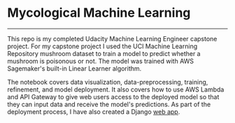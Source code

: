 # Mycological Machine Learning
----

This repo is my completed Udacity Machine Learning Engineer capstone project. For my capstone project I used the UCI Machine Learning Repository mushroom dataset to train a model to predict whether a mushroom is poisonous or not. The model was trained with AWS Sagemaker's built-in Linear Learner algorithm. 

The notebook covers data visualization, data-preprocessing, training, refinement, and model deployment. It also covers how to use AWS Lambda and API Gateway to give web users access to the deployed model so that they can input data and receive the model's predictions. As part of the deployment process, I have also created a Django [web app](https://github.com/Pat878/mushroom-project).